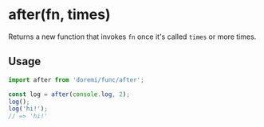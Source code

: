 # after(fn, times)

Returns a new function that invokes `fn` once it's called `times` or more times.

## Usage

```js
import after from 'doremi/func/after';

const log = after(console.log, 2);
log();
log('hi!');
// => 'hi!'
```
